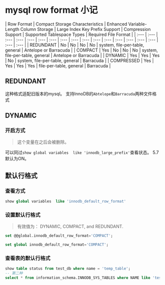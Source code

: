 #  mysql row format 小记

| Row Format	| Compact Storage Characteristics	| Enhanced Variable-Length Column Storage	| Large Index Key Prefix Support	| Compression Support	| Supported Tablespace Types	| Required File Format |
| :--- | :--- | :--- | :--- | :--- | :--- | :--- | :--- | :--- | :--- | :--- | :--- | :--- | :--- | :--- | :--- | :--- | :--- |
| REDUNDANT	| No	| No	| No	| No	| system, file-per-table, general	| Antelope or Barracuda |
| COMPACT	| Yes	| No	| No	| No	| system, file-per-table, general	| Antelope or Barracuda | 
| DYNAMIC	| Yes	| Yes	| Yes	| No	| system, file-per-table, general	| Barracuda |
| COMPRESSED	| Yes	| Yes	| Yes	| Yes	| file-per-table, general	| Barracuda |

## REDUNDANT
这种格式适配旧版本的mysql。 支持InnoDB的`Abtelope`和`Barracuda`两种文件格式

## DYNAMIC

### 开启方式
 
 > 这个变量在之后会被删除。

可以同过`show global variables  like 'innodb_large_prefix'`查看状态。 5.7默认为ON。

## 默认行格式
### 查看方式
```sql
show global variables  like 'innodb_default_row_format'
```

### 设置默认行格式

> 有效值为： DYNAMIC, COMPACT, and REDUNDANT.

```sql
set @@global.innodb_default_row_format='COMPACT';

set global innodb_default_row_format='COMPACT';
```

### 查看表的默认行格式

```sql
show table status from test_db where name = 'temp_table';
-- 第二种
select * from information_schema.INNODB_SYS_TABLES where NAME like 'test_db/temp_table';
```

